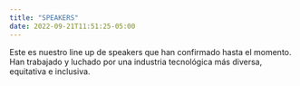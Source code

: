 ```yaml
---
title: "SPEAKERS"
date: 2022-09-21T11:51:25-05:00
---
```



Este es nuestro line up de speakers que han confirmado hasta el momento. Han trabajado y luchado por una industria tecnológica más diversa, equitativa e inclusiva.